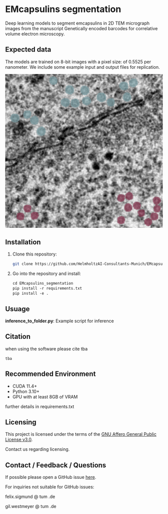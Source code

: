 # EMcapsulins segmentation
Deep learning models to segment emcapsulins in 2D TEM micrograph images from the manuscript Genetically encoded barcodes for correlative volume electron microscopy.

## Expected data
The models are trained on 8-bit images with a pixel size: of 0.5525 per nanometer.
We include some example input and output files for replication.

![Image](documentation/example_pngs/crop.png "cropped microscopy")



## Installation

1) Clone this repository:
    ```bash
    git clone https://github.com/HelmholtzAI-Consultants-Munich/EMcapsulins_segmentation.git
    ```
2) Go into the repository and install:
    ```
    cd EMcapsulins_segmentation
    pip install -r requirements.txt
    pip install -e .
    ```
## Usuage

**inference_to_folder.py**: Example script for inference



## Citation
when using the software please cite tba

```
tba
```

## Recommended Environment
* CUDA 11.4+
* Python 3.10+
* GPU with at least 8GB of VRAM

further details in requirements.txt

## Licensing

This project is licensed under the terms of the [GNU Affero General Public License v3.0](https://www.gnu.org/licenses/agpl-3.0.de.html).

Contact us regarding licensing.

## Contact / Feedback / Questions
If possible please open a GitHub issue [here](https://github.com/HelmholtzAI-Consultants-Munich/EMcapsulins_segmentation/issues).

For inquiries not suitable for GitHub issues:

felix.sigmund @ tum .de

gil.westmeyer @ tum .de
